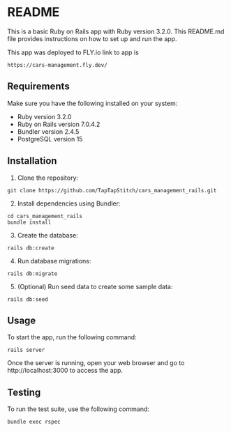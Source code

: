 # README

<p>This is a basic Ruby on Rails app with Ruby version 3.2.0. This README.md file provides instructions on how to set up and run the app.</p>
This app was deployed to FLY.io link to app is

`https://cars-management.fly.dev/`

## Requirements

Make sure you have the following installed on your system:

* Ruby version 3.2.0
* Ruby on Rails version 7.0.4.2
* Bundler version 2.4.5
* PostgreSQL version 15

## Installation

1. Clone the repository:

```angular2html
git clone https://github.com/TapTapStitch/cars_management_rails.git
```

2. Install dependencies using Bundler:

```angular2html
cd cars_management_rails
bundle install
```

3. Create the database:

```angular2html
rails db:create
```

4. Run database migrations:

```angular2html
rails db:migrate
```

5. (Optional) Run seed data to create some sample data:

```angular2html
rails db:seed
```

## Usage

To start the app, run the following command:

```angular2html
rails server
```

Once the server is running, open your web browser and go to http://localhost:3000 to access the app.

## Testing

To run the test suite, use the following command:

```angular2html
bundle exec rspec
```
